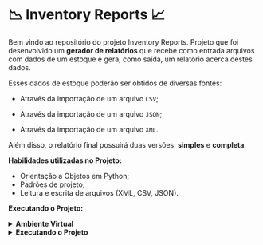 # :chart_with_downwards_trend: Inventory Reports :chart_with_upwards_trend:

Bem vindo ao repositório do projeto Inventory Reports. Projeto que foi desenvolvido um **gerador de relatórios** que recebe como entrada arquivos com dados de um estoque e gera, como saída, um relatório acerca destes dados. 

Esses dados de estoque poderão ser obtidos de diversas fontes:

  - Através da importação de um arquivo `CSV`;

  - Através da importação de um arquivo `JSON`;

  - Através da importação de um arquivo `XML`.

Além disso, o relatório final possuirá duas versões: **simples** e **completa**.

<strong>Habilidades utilizadas no Projeto:</strong>

  <ul>
    <li>Orientação a Objetos em Python;</li>
    <li>Padrões de projeto;</li>
    <li>Leitura e escrita de arquivos (XML, CSV, JSON).</li>
  </ul>

<strong>Executando o Projeto:</strong>

<details>
  <summary><strong>Ambiente Virtual</strong></summary><br />

  O Python oferece um recurso de ambiente virtual, onde permite sua máquina rodar sem conflitos, diferentes tipos de projetos com diferentes versões de bibliotecas.

  1. **criar o ambiente virtual**

  ```bash
  python3 -m venv .venv
  ```

  2. **ativar o ambiente virtual**

  ```bash
  source .venv/bin/activate
  ```

  3. **instalar as dependências no ambiente virtual**

  ```bash
  python3 -m pip install -r dev-requirements.txt
  ```

  Com o seu ambiente virtual ativo, as dependências serão instaladas neste ambiente.
  Quando precisar desativar o ambiente virtual, execute o comando "deactivate". Lembre-se de ativar novamente quando voltar a trabalhar no projeto.

  O arquivo `dev-requirements.txt` contém todas as dependências que serão utilizadas no projeto, ele está agindo como se fosse um `package.json` de um projeto `Node.js`.
</details>

<details>
  <summary><strong>Executando o Projeto</strong></summary>
  
  O comando a ser executado será `inventory_report`. Para que ele funcione em seu ambiente é preciso antes instalar o próprio código como um pacote pip:

  <code>pip install .</code>

  Agora você poderá chamar o comando `inventory_report` passando seus argumentos:
  
  <code>inventory_report `argumento1` `argumento2`</code>

  - **argumento1** deve receber o caminho de um arquivo a ser importado. O arquivo pode ser um `csv`, `json` ou `xml`.

  - **argumento2** pode receber duas strings: `simples` ou `completo`, cada uma gerando o respectivo relatório.
  
  Outra opção é invocar o comando assim:

  <code>python3 -m inventory_report.main argumento1 argumento2</code>

  Exemplo:

  <code>inventory_report inventory_report/data/inventory.csv simples</code>

  Desta forma você conseguirá interagir gerar o relatório com o comando.

</details>

